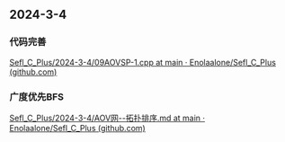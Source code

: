## 2024-3-4

### 代码完善

[Sefl_C_Plus/2024-3-4/09AOVSP-1.cpp at main · Enolaalone/Sefl_C_Plus (github.com)](https://github.com/Enolaalone/Sefl_C_Plus/blob/main/2024-3-4/09AOVSP-1.cpp)

### **广度优先BFS**

[Sefl_C_Plus/2024-3-4/AOV网--拓扑排序.md at main · Enolaalone/Sefl_C_Plus (github.com)](https://github.com/Enolaalone/Sefl_C_Plus/blob/main/2024-3-4/AOV网--拓扑排序.md)